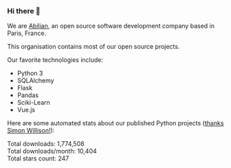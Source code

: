 ### Hi there 👋

We are [Abilian](https://abilian.com/), an open source software development company based in Paris, France.

This organisation contains most of our open source projects.

Our favorite technologies include:

- Python 3
- SQLAlchemy
- Flask
- Pandas
- Sciki-Learn
- Vue.js

Here are some automated stats about our published Python projects
([thanks Simon Willison!][sw-post]):

<!--marker-->
Total downloads: 1,774,508<br>
Total downloads/month: 10,404<br>
Total stars count: 247
<!--end-->

[sw-post]: https://simonwillison.net/2020/Jul/10/self-updating-profile-readme/